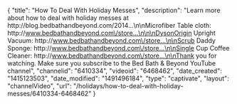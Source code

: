 {
    "title": "How To Deal With Holiday Messes",
    "description": "Learn more about how to deal with holiday messes at http:\/\/blog.bedbathandbeyond.com\/2014...\n\nMicrofiber Table cloth: http:\/\/www.bedbathandbeyond.com\/store...\n\n\nDysonOrigin Upright Vacuum: http:\/\/www.bedbathandbeyond.com\/store...\n\nScrub Daddy Sponge: http:\/\/www.bedbathandbeyond.com\/store...\n\nSingle Cup Coffee Cleaner: http:\/\/www.bedbathandbeyond.com\/store...\n\nThank you for watching. Make sure you subscribe to the Bed Bath & Beyond YouTube channel",
    "channelid": "6410334",
    "videoid": "6468462",
    "date_created": "1415123503",
    "date_modified": "1491496184",
    "type": "captivate",
    "layout": "channelVideo",
    "url": "\/holidays\/how-to-deal-with-holiday-messes\/6410334-6468462"
}